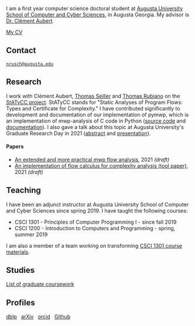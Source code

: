 I am a first year computer science doctoral student at 
[Augusta University](https://www.augusta.edu/) 
[School of Computer and Cyber Sciences](https://www.augusta.edu/ccs/), 
in Augusta Georgia. My advisor is 
[Dr. Clément Aubert](https://spots.augusta.edu/caubert/).


[My CV](./cv.pdf)

## Contact

[`nrusch@augusta.edu`](mailto:nrusch@augusta.edu)

## Research

I work with Clément Aubert, [Thomas Seiller](https://www.seiller.org/) and 
[Thomas Rubiano](https://people.irisa.fr/Thomas.Rubiano/) on the 
[StATyCC project](https://spots.augusta.edu/caubert/research/statycc/). 
StATyCC stands for "Static Analyses of Program Flows: Types and Certificate for 
Complexity." I have contributed significantly to development and documentation 
of our implementation of pymwp, which is an implementation of mwp-analysis of 
C code in Python ([source code](https://github.com/statycc/pymwp) and 
[documentation](https://statycc.github.io/pymwp/)). I also gave a talk about 
this topic at Augusta University's Graduate Research Day in 2021 
([abstract](./posts/grd) and [presentation](https://youtu.be/J8QtGZgTOQM)).

#### Papers

- [An extended and more practical mwp flow analysis](https://arxiv.org/abs/2107.00086), 2021 _(draft)_
- [An implementation of flow calculus for complexity analysis (tool paper)](https://arxiv.org/abs/2107.00097), 2021 _(draft)_

## Teaching

I have been an adjunct instructor at Augusta University School of Computer and 
Cyber Sciences since spring 2019. I have taught the following courses:

- CSCI 1301 - Principles of Computer Programming I - since fall 2019
- CSCI 1200 - Introduction to Computers and Programming - spring, summer 2019

I am also a member of a team working on transforming [CSCI 1301 course materials](https://csci-1301.github.io/about.html).

## Studies



[List of graduate coursework](./posts/coursework)


## Profiles

[dblp](https://dblp.org/pid/296/3722)
&nbsp; [arXiv](https://arxiv.org/search/?query=Rusch%2C+Neea&searchtype=author)
&nbsp; [orcid](https://orcid.org/0000-0002-7354-5330)
&nbsp; [Github](https://github.com/nkrusch)

